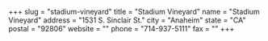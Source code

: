 +++
slug = "stadium-vineyard"
title = "Stadium Vineyard"
name = "Stadium Vineyard"
address = "1531 S. Sinclair St."
city = "Anaheim"
state = "CA"
postal = "92806"
website = ""
phone = "714-937-5111"
fax = ""
+++
